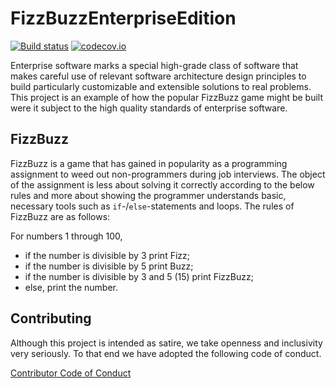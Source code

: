 # FizzBuzzEnterpriseEdition

[![Build status][Build status image]][Build status URL] [![codecov.io](https://codecov.io/github/Gustavo-Galle-de-Melo/FizzBuzzEnterpriseEdition/coverage.svg?branch=master)](https://codecov.io/github/Gustavo-Galle-de-Melo/FizzBuzzEnterpriseEdition?branch=master)

[Build status image]: https://secure.travis-ci.org/EnterpriseQualityCoding/FizzBuzzEnterpriseEdition.png?branch=master
[Build status URL]: http://travis-ci.org/EnterpriseQualityCoding/FizzBuzzEnterpriseEdition

Enterprise software marks a special high-grade class of software that makes
careful use of relevant software architecture design principles to build
particularly customizable and extensible solutions to real problems. This
project is an example of how the popular FizzBuzz game might be built were it
subject to the high quality standards of enterprise software.

## FizzBuzz

FizzBuzz is a game that has gained in popularity as a programming assignment to
weed out non-programmers during job interviews. The object of the assignment is
less about solving it correctly according to the below rules and more about
showing the programmer understands basic, necessary tools such as
`if`-/`else`-statements and loops. The rules of FizzBuzz are as follows:

For numbers 1 through 100,

* if the number is divisible by 3 print Fizz;
* if the number is divisible by 5 print Buzz;
* if the number is divisible by 3 and 5 (15) print FizzBuzz;
* else, print the number.

## Contributing

Although this project is intended as satire, we take openness and inclusivity
very seriously. To that end we have adopted the following code of conduct.

[Contributor Code of Conduct](CONTRIBUTING.md)
